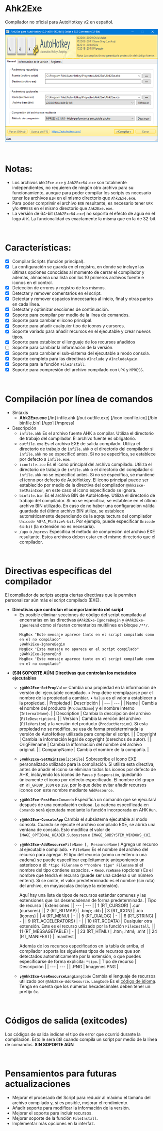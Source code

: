 # Ahk2Exe
Compilador no oficial para AutoHotkey v2 en español.
<p align="center">
  <img src="https://github.com/flipeador/Ahk2Exe/raw/master/preview.jpg" alt="Ahk2Exe For AHKv2"/>
</p>

⠀

# Notas:
- Los archivos `Ahk2Exe.exe` y `Ahk2Exe64.exe` son totalmente independientes, no requieren de ningún otro archivo para su funcionamiento, aunque para poder compilar los scripts es necesario tener los archivos `BIN` en el mismo directorio que `Ahk2Exe.exe`.
- Para poder comprimir el archivo `EXE` resultante, es necesario tener `UPX` y/o `MPRESS` en el mismo directorio que `Ahk2Exe.exe`.
- La versión de 64-bit (`Ahk2Exe64.exe`) no soporta el efecto de agua en el logo `AHK`. La funcionalidad es exactamente la misma que en la de 32-bit.

⠀

# Características:
- [x] Compilar Scripts (función principal).
- [x] La configuración se guarda en el registro, en donde se incluye las últimas opciones conocidas al momento de cerrar el compilador y además, almacena una lista con los 10 primeros archivos fuente e iconos en el control.
- [x] Detección de errores y registro de los mismos.
- [x] Detectar y remover comentarios en el script.
- [x] Detectar y remover espacios innecesarios al inicio, final y otras partes en cada línea.
- [x] Detectar y optimizar secciones de continuación.
- [x] Soporte para compilar por medio de la línea de comandos.
- [x] Soporte para cambiar el icono principal.
- [x] Soporte para añadir cualquier tipo de iconos y cursores.
- [x] Soporte variado para añadir recursos en el ejecutable y crear nuevos tipos.
- [x] Soporte para establecer el lenguaje de los recursos añadidos
- [ ] Soporte para cambiar la información de la versión.
- [x] Soporte para cambiar el sub-sistema del ejecutable a modo consola.
- [x] Soporte completo para las directivas `#Include` y `#IncludeAgain`.
- [x] Soporte para la función `FileInstall`.
- [x] Soporte para compresión del archivo compilado con `UPX` y `MPRESS`.

⠀

# Compilación por línea de comandos
- Sintaxis
  - **Ahk2Exe.exe** [/in] infile.ahk [/out outfile.exe] [/icon iconfile.ico] [/bin binfile.bin] [/upx] [/mpress]
- Descripción
  - `infile.ahk` Es el archivo fuente AHK a compilar. Utiliza el directorio de trabajo del compilador. El archivo fuente es obligatorio.
  - `outfile.exe` Es el archivo EXE de salida compilado. Utiliza el directorio de trabajo de `infile.ahk` o el directorio del compilador si `infile.ahk` no se especificó antes. Si no se especifica, se establece por defecto a `infile.exe`.
  - `iconfile.ico` Es el icono principal del archivo compilado. Utiliza el directorio de trabajo de `infile.ahk` o el directorio del compilador si `infile.ahk` no se especificó antes. Si no se especifica, se mantiene el icono por defecto de AutoHotkey. El icono principal puede ser establecido por medio de la directiva del compilador `@Ahk2Exe-SetMainIcon`, en este caso el icono especificado se ignora.
  - `binfile.bin` Es el archivo BIN de AutoHotkey. Utiliza el directorio de trabajo del compilador. Si no se especifica, se establece en el último archivo BIN utilizado. En caso de no haber una configuración válida guardada del último archivo BIN utiliza, se establece automáticamente dependiendo de la aqrquitectura del compilador `Unicode %8*A_PtrSize%-bit`. Por ejemplo, puede especificar `Unicode 64-bit` (la extensión no es necesaria).
  - `/upx` o `/mpress` Especifica el método de compresión del archivo EXE resultante. Estos archivos deben estar en el mismo directorio que el compilador.

⠀

# Directivas específicas del compilador
El compilador de scripts acepta ciertas directivas que le permiten personalizar aún más el script compilado (EXE).
- **Directivas que controlan el comportamiento del script**
  - Es posible eliminar secciones de código del script compilado al encerrarlas en las directivas `@Ahk2Exe-IgnoreBegin` y `@Ahk2Exe-IgnoreEnd` como si fueran comentarios multilinea en bloque `/**/`.
    ```autohotkey
    MsgBox "Este mensaje aparece tanto en el script compilado como en el no compilado"
    ;@Ahk2Exe-IgnoreBegin
    MsgBox "Este mensaje no aparece en el script compilado"
    ;@Ahk2Exe-IgnoreEnd
    MsgBox "Este mensaje aparece tanto en el script compilado como en el no compilado"
    ```
- **(SIN SOPORTE AÚN) Directivas que controlan los metadatos ejecutables**
  - **`;@Ahk2Exe-SetProp`**`Value`
  Cambia una propiedad en la información de versión del ejecutable compilado.
  • `Prop` debe reemplazarse por el nombre de la propiedad a cambiar.
  • `Value` es el valor a establecer a la propiedad.
    | Propiedad | Descripción |
    | --- | --- |
    | Name | Cambia el nombre del producto (`ProductName`) y el nombre interno (`InternalName`). |
    | Description | Cambia la descripción del archivo (`FileDescription`). |
    | Version | Cambia la versión del archivo (`FileVersion`) y la versión del producto (`ProductVersion`). Si esta propiedad no se modifica, se usa de forma predeterminada la versión de AutoHotkey utilizada para compilar el script. |
    | Copyright  | Cambia la información legal de copyright (derechos de autor). |
    | OrigFilename | Cambia la información del nombre del archivo original. |
    | CompanyName | Cambia el nombre de la compañía. |
  - **`;@Ahk2Exe-SetMainIcon`**`[IcoFile]`
  Sobrescribe el ícono EXE personalizado utilizado para la compilación. Si utiliza esta directiva, antes de añadir el icono se eliminan todos los iconos por defecto de AHK, incluyendo los iconos de `Pausa` y `Suspensión`, quedando únicamente el icono por defecto especificado. El nombre del grupo en `RT_GROUP_ICON` es `159`, por lo que debe evitar añadir recursos iconos con este nombre mediante `AddResource`.
  - **`;@Ahk2Exe-PostExec`**`Comando`
  Especifica un comando que se ejecutará después de una compilación exitosa. La cadena especificada en `Comando` será ejecutada mediante la función incorporada en AHK `Run`.
  - **`;@Ahk2Exe-ConsoleApp`**
  Cambia el subsistema ejecutable al modo consola. Cuando se ejecute el archivo compilado EXE, se abrirá una ventana de consola. Esto modifica el valor de `IMAGE_OPTIONAL_HEADER.Subsystem` a `IMAGE_SUBSYSTEM_WINDOWS_CUI`.
  - **`;@Ahk2Exe-AddResource`**`FileName [, ResourceName]`
  Agrega un recurso al ejecutable compilado.
  • `FileName` Es el nombre del archivo del recurso para agregar. El tipo del recurso (como un entero o una cadena) se puede especificar explícitamente anteponiendo un asterisco a él: `*tipo Filename` o `*"nombre tipo" Filename` si el nombre del tipo contiene espacios.
  • `ResourceName` (opcional) Es el nombre que tendrá el recurso (puede ser una cadena o un número entero). Si se omite, el valor predeterminado es el nombre (sin ruta) del archivo, en mayúsculas (incluye la extensión).
  
    Aquí hay una lista de tipos de recursos estándar comunes y las extensiones que los desencadenan de forma predeterminada.
    |    Tipo de recurso   | Extensiones |
    | --- | --- |
    | 1 (RT_CURSOR) | .cur (cursores) |
    | 2 (RT_BITMAP) | .bmp; .dib |
    | 3 (RT_ICON) | .ico (iconos) |
    | 4 (RT_MENU) | - |
    | 5 (RT_DIALOG) | - |
    | 6 (RT_STRING) | - |
    | 9 (RT_ACCELERATORS) | - |
    | 10 (RT_RCDATA) | Cualquier otra extensión. Este es el recurso utilizado por la función `FileInstall`. |
    | 11 (RT_MESSAGETABLE) | - |
    | 23 (RT_HTML)     | .htm; .html; .mht |
    | 24 (RT_MANIFEST) | .manifest |
  
    Además de los recursos especificados en la tabla de arriba, el compilador soporta los siguientes tipos de recursos que son detectados automáticamente por la extensión, o que puedes especificarse de forma explícita: `*tipo`.
    | Tipo de recurso | Descripción  |
    | --- | --- |
    | .PNG | Imágenes PNG |
  - **`;@Ahk2Exe-UseResourceLang`**`LangCode`
  Cambia el lenguaje de recursos utilizado por `@Ahk2Exe-AddResource`.
  `LangCode` Es el [código de idioma](https://msdn.microsoft.com/en-us/library/windows/desktop/dd318693%28v=vs.85%29.aspx). Tenga en cuenta que los números hexadecimales deben tener un prefijo `0x`.

⠀

# Códigos de salida (exitcodes)
Los códigos de salida indican el tipo de error que ocurrió durante la compilación. Esto le será útil cuando compila un script por medio de la línea de comandos.
**SIN SOPORTE AÚN**

⠀

# Pensamientos para futuras actualizaciones
- Mejorar el procesado del Script para reducir al máximo el tamaño del archivo compilado y, si es posible, mejorar el rendimiento.
- Añadir soporte para modificar la información de la versión.
- Mejorar el soporte para incluir recursos.
- Mejorar soporte de la función `FileInstall`.
- Implementar más opciones en la interfaz.
